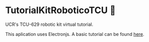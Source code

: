 # TutorialKitRoboticoTCU :robot:

UCR's TCU-629 robotic kit virtual tutorial. 

This aplication uses Electronjs. A basic tutorial can be found [here](https://www.tutorialspoint.com/electron/index.htm).
 
 
